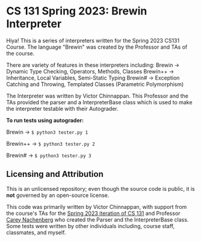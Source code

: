 # CS 131 Spring 2023: Brewin Interpreter

Hiya! This is a series of interpreters written for the Spring 2023 CS131 Course. The language "Brewin" was created by the Professor and TAs of the course.

There are variety of features in these interpreters including:
Brewin -> Dynamic Type Checking, Operators, Methods, Classes 
Brewin++ -> Inheritance, Local Variables, Semi-Static Typing 
Brewin# -> Exception Catching and Throwing, Templated Classes (Parametric Polymorphism) 

The Interpreter was written by Victor Chinnappan. This Professor and the TAs provided the parser and a InterpreterBase class which is used to make the interpreter testable with their Autograder.

**To run tests using autograder:**

Brewin -> ```$ python3 tester.py 1```

Brewin++ -> ```$ python3 tester.py 2```

Brewin# -> ```$ python3 tester.py 3```

## Licensing and Attribution

This is an unlicensed repository; even though the source code is public, it is **not** governed by an open-source license.

This code was primarily written by Victor Chinnappan, with support from the course's TAs for the [Spring 2023 iteration of CS 131](https://ucla-cs-131.github.io/spring-23/) and Professor [Carey Nachenberg](http://careynachenberg.weebly.com/) who created the Parser and the InterpreterBase class. Some tests were written by other individuals including, course staff, classmates, and myself.
